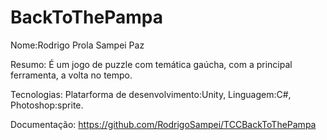# BackToThePampa
Nome:Rodrigo Prola Sampei Paz

Resumo:
É um jogo de puzzle com temática gaúcha, com a principal ferramenta, a volta no tempo.

Tecnologias:
Platarforma de desenvolvimento:Unity, Linguagem:C#, Photoshop:sprite.

Documentação:
https://github.com/RodrigoSampei/TCCBackToThePampa
